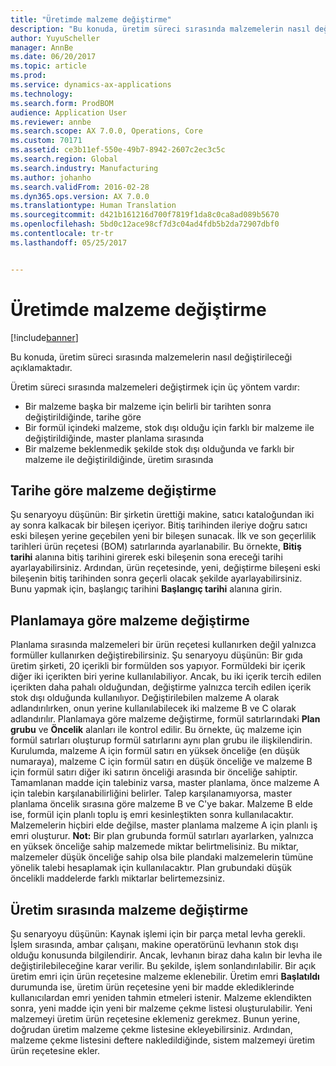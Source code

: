 ```yaml
---
title: "Üretimde malzeme değiştirme"
description: "Bu konuda, üretim süreci sırasında malzemelerin nasıl değiştirileceği açıklamaktadır."
author: YuyuScheller
manager: AnnBe
ms.date: 06/20/2017
ms.topic: article
ms.prod: 
ms.service: dynamics-ax-applications
ms.technology: 
ms.search.form: ProdBOM
audience: Application User
ms.reviewer: annbe
ms.search.scope: AX 7.0.0, Operations, Core
ms.custom: 70171
ms.assetid: ce3b11ef-550e-49b7-8942-2607c2ec3c5c
ms.search.region: Global
ms.search.industry: Manufacturing
ms.author: johanho
ms.search.validFrom: 2016-02-28
ms.dyn365.ops.version: AX 7.0.0
ms.translationtype: Human Translation
ms.sourcegitcommit: d421b161216d700f7819f1da8c0ca8ad089b5670
ms.openlocfilehash: 5bd0c12ace98cf7d3c04ad4fdb5b2da72907dbf0
ms.contentlocale: tr-tr
ms.lasthandoff: 05/25/2017


---
```


# <a name="material-substitution-in-manufacturing"></a>Üretimde malzeme değiştirme

[!include[banner](../includes/banner.md)]


Bu konuda, üretim süreci sırasında malzemelerin nasıl değiştirileceği açıklamaktadır. 

Üretim süreci sırasında malzemeleri değiştirmek için üç yöntem vardır:

-   Bir malzeme başka bir malzeme için belirli bir tarihten sonra değiştirildiğinde, tarihe göre
-   Bir formül içindeki malzeme, stok dışı olduğu için farklı bir malzeme ile değiştirildiğinde, master planlama sırasında
-   Bir malzeme beklenmedik şekilde stok dışı olduğunda ve farklı bir malzeme ile değiştirildiğinde, üretim sırasında

## <a name="substituting-material-by-date"></a>Tarihe göre malzeme değiştirme
Şu senaryoyu düşünün: Bir şirketin ürettiği makine, satıcı kataloğundan iki ay sonra kalkacak bir bileşen içeriyor. Bitiş tarihinden ileriye doğru satıcı eski bileşen yerine geçebilen yeni bir bileşen sunacak. İlk ve son geçerlilik tarihleri ürün reçetesi (BOM) satırlarında ayarlanabilir. Bu örnekte, **Bitiş tarihi** alanına bitiş tarihini girerek eski bileşenin sona ereceği tarihi ayarlayabilirsiniz. Ardından, ürün reçetesinde, yeni, değiştirme bileşeni eski bileşenin bitiş tarihinden sonra geçerli olacak şekilde ayarlayabilirsiniz. Bunu yapmak için, başlangıç tarihini **Başlangıç tarihi** alanına girin.

## <a name="substituting-material-by-planning"></a>Planlamaya göre malzeme değiştirme
Planlama sırasında malzemeleri bir ürün reçetesi kullanırken değil yalnızca formüller kullanırken değiştirebilirsiniz. Şu senaryoyu düşünün: Bir gıda üretim şirketi, 20 içerikli bir formülden sos yapıyor. Formüldeki bir içerik diğer iki içerikten biri yerine kullanılabiliyor. Ancak, bu iki içerik tercih edilen içerikten daha pahalı olduğundan, değiştirme yalnızca tercih edilen içerik stok dışı olduğunda kullanılıyor. Değiştirilebilen malzeme A olarak adlandırılırken, onun yerine kullanılabilecek iki malzeme B ve C olarak adlandırılır. Planlamaya göre malzeme değiştirme, formül satırlarındaki **Plan grubu** ve **Öncelik** alanları ile kontrol edilir. Bu örnekte, üç malzeme için formül satırları oluşturup formül satırlarını aynı plan grubu ile ilişkilendirin. Kurulumda, malzeme A için formül satırı en yüksek önceliğe (en düşük numaraya), malzeme C için formül satırı en düşük önceliğe ve malzeme B için formül satırı diğer iki satırın önceliği arasında bir önceliğe sahiptir. Tamamlanan madde için talebiniz varsa, master planlama, önce malzeme A için talebin karşılanabilirliğini belirler. Talep karşılanamıyorsa, master planlama öncelik sırasına göre malzeme B ve C'ye bakar. Malzeme B elde ise, formül için planlı toplu iş emri kesinleştikten sonra kullanılacaktır. Malzemelerin hiçbiri elde değilse, master planlama malzeme A için planlı iş emri oluşturur. **Not:** Bir plan grubunda formül satırları ayarlarken, yalnızca en yüksek önceliğe sahip malzemede miktar belirtmelisiniz. Bu miktar, malzemeler düşük önceliğe sahip olsa bile plandaki malzemelerin tümüne yönelik talebi hesaplamak için kullanılacaktır. Plan grubundaki düşük öncelikli maddelerde farklı miktarlar belirtemezsiniz.

## <a name="substituting-material-during-production"></a>Üretim sırasında malzeme değiştirme
Şu senaryoyu düşünün: Kaynak işlemi için bir parça metal levha gerekli. İşlem sırasında, ambar çalışanı, makine operatörünü levhanın stok dışı olduğu konusunda bilgilendirir. Ancak, levhanın biraz daha kalın bir levha ile değiştirilebileceğine karar verilir. Bu şekilde, işlem sonlandırılabilir. Bir açık üretim emri için ürün reçetesine malzeme eklenebilir. Üretim emri **Başlatıldı** durumunda ise, üretim ürün reçetesine yeni bir madde eklediklerinde kullanıcılardan emri yeniden tahmin etmeleri istenir. Malzeme eklendikten sonra, yeni madde için yeni bir malzeme çekme listesi oluşturulabilir. Yeni malzemeyi üretim ürün reçetesine eklemeniz gerekmez. Bunun yerine, doğrudan üretim malzeme çekme listesine ekleyebilirsiniz. Ardından, malzeme çekme listesini deftere nakledildiğinde, sistem malzemeyi üretim ürün reçetesine ekler.




